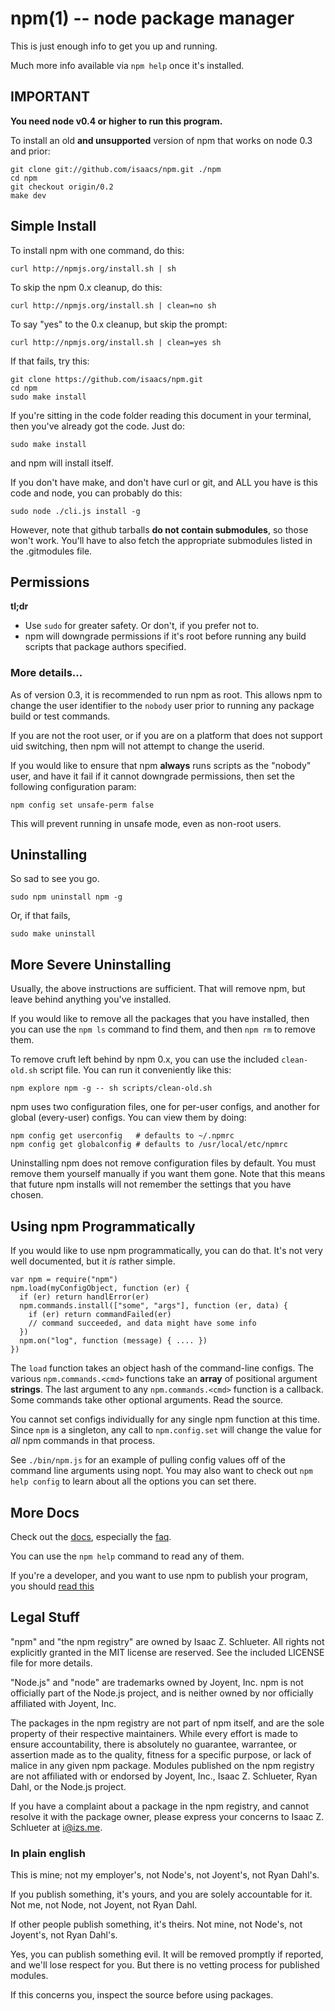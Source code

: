 npm(1) -- node package manager
==============================

This is just enough info to get you up and running.

Much more info available via `npm help` once it's installed.

## IMPORTANT

**You need node v0.4 or higher to run this program.**

To install an old **and unsupported** version of npm that works on node 0.3
and prior:

    git clone git://github.com/isaacs/npm.git ./npm
    cd npm
    git checkout origin/0.2
    make dev

## Simple Install

To install npm with one command, do this:

    curl http://npmjs.org/install.sh | sh

To skip the npm 0.x cleanup, do this:

    curl http://npmjs.org/install.sh | clean=no sh

To say "yes" to the 0.x cleanup, but skip the prompt:

    curl http://npmjs.org/install.sh | clean=yes sh

If that fails, try this:

    git clone https://github.com/isaacs/npm.git
    cd npm
    sudo make install

If you're sitting in the code folder reading this document in your
terminal, then you've already got the code.  Just do:

    sudo make install

and npm will install itself.

If you don't have make, and don't have curl or git, and ALL you have is
this code and node, you can probably do this:

    sudo node ./cli.js install -g

However, note that github tarballs **do not contain submodules**, so
those won't work.  You'll have to also fetch the appropriate submodules
listed in the .gitmodules file.

## Permissions

**tl;dr**

* Use `sudo` for greater safety.  Or don't, if you prefer not to.
* npm will downgrade permissions if it's root before running any build
  scripts that package authors specified.

### More details...

As of version 0.3, it is recommended to run npm as root.
This allows npm to change the user identifier to the `nobody` user prior
to running any package build or test commands.

If you are not the root user, or if you are on a platform that does not
support uid switching, then npm will not attempt to change the userid.

If you would like to ensure that npm **always** runs scripts as the
"nobody" user, and have it fail if it cannot downgrade permissions, then
set the following configuration param:

    npm config set unsafe-perm false

This will prevent running in unsafe mode, even as non-root users.

## Uninstalling

So sad to see you go.

    sudo npm uninstall npm -g

Or, if that fails,

    sudo make uninstall

## More Severe Uninstalling

Usually, the above instructions are sufficient.  That will remove
npm, but leave behind anything you've installed.

If you would like to remove all the packages that you have installed,
then you can use the `npm ls` command to find them, and then `npm rm` to
remove them.

To remove cruft left behind by npm 0.x, you can use the included
`clean-old.sh` script file.  You can run it conveniently like this:

    npm explore npm -g -- sh scripts/clean-old.sh

npm uses two configuration files, one for per-user configs, and another
for global (every-user) configs.  You can view them by doing:

    npm config get userconfig   # defaults to ~/.npmrc
    npm config get globalconfig # defaults to /usr/local/etc/npmrc

Uninstalling npm does not remove configuration files by default.  You
must remove them yourself manually if you want them gone.  Note that
this means that future npm installs will not remember the settings that
you have chosen.

## Using npm Programmatically

If you would like to use npm programmatically, you can do that.
It's not very well documented, but it *is* rather simple.

    var npm = require("npm")
    npm.load(myConfigObject, function (er) {
      if (er) return handlError(er)
      npm.commands.install(["some", "args"], function (er, data) {
        if (er) return commandFailed(er)
        // command succeeded, and data might have some info
      })
      npm.on("log", function (message) { .... })
    })

The `load` function takes an object hash of the command-line configs.
The various `npm.commands.<cmd>` functions take an **array** of
positional argument **strings**.  The last argument to any
`npm.commands.<cmd>` function is a callback.  Some commands take other
optional arguments.  Read the source.

You cannot set configs individually for any single npm function at this
time.  Since `npm` is a singleton, any call to `npm.config.set` will
change the value for *all* npm commands in that process.

See `./bin/npm.js` for an example of pulling config values off of the
command line arguments using nopt.  You may also want to check out `npm
help config` to learn about all the options you can set there.

## More Docs

Check out the [docs](http://npmjs.org/doc/),
especially the
[faq](http://npmjs.org/doc/faq.html).

You can use the `npm help` command to read any of them.

If you're a developer, and you want to use npm to publish your program,
you should
[read this](http://npmjs.org/doc/developers.html)

## Legal Stuff

"npm" and "the npm registry" are owned by Isaac Z. Schlueter.  All
rights not explicitly granted in the MIT license are reserved. See the
included LICENSE file for more details.

"Node.js" and "node" are trademarks owned by Joyent, Inc.  npm is not
officially part of the Node.js project, and is neither owned by nor
officially affiliated with Joyent, Inc.

The packages in the npm registry are not part of npm itself, and are the
sole property of their respective maintainers.  While every effort is
made to ensure accountability, there is absolutely no guarantee,
warrantee, or assertion made as to the quality, fitness for a specific
purpose, or lack of malice in any given npm package.  Modules
published on the npm registry are not affiliated with or endorsed by
Joyent, Inc., Isaac Z. Schlueter, Ryan Dahl, or the Node.js project.

If you have a complaint about a package in the npm registry, and cannot
resolve it with the package owner, please express your concerns to
Isaac Z. Schlueter at <i@izs.me>.

### In plain english

This is mine; not my employer's, not Node's, not Joyent's, not Ryan
Dahl's.

If you publish something, it's yours, and you are solely accountable
for it.  Not me, not Node, not Joyent, not Ryan Dahl.

If other people publish something, it's theirs.  Not mine, not Node's,
not Joyent's, not Ryan Dahl's.

Yes, you can publish something evil.  It will be removed promptly if
reported, and we'll lose respect for you.  But there is no vetting
process for published modules.

If this concerns you, inspect the source before using packages.
